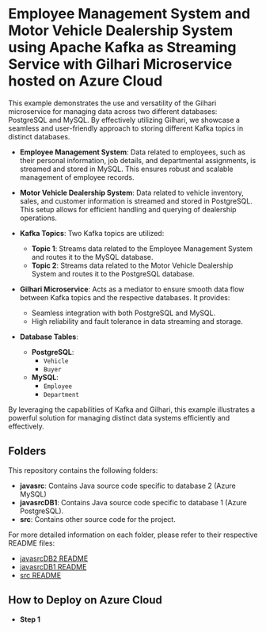 # Employee Management System and Motor Vehicle Dealership System using Apache Kafka as Streaming Service with Gilhari Microservice hosted on Azure Cloud 

This example demonstrates the use and versatility of the Gilhari microservice for managing data across two different databases: PostgreSQL and MySQL. By effectively utilizing Gilhari, we showcase a seamless and user-friendly approach to storing different Kafka topics in distinct databases.

- **Employee Management System**: Data related to employees, such as their personal information, job details, and departmental assignments, is streamed and stored in MySQL. This ensures robust and scalable management of employee records.

- **Motor Vehicle Dealership System**: Data related to vehicle inventory, sales, and customer information is streamed and stored in PostgreSQL. This setup allows for efficient handling and querying of dealership operations.

- **Kafka Topics**: Two Kafka topics are utilized:
  - **Topic 1**: Streams data related to the Employee Management System and routes it to the MySQL database.
  - **Topic 2**: Streams data related to the Motor Vehicle Dealership System and routes it to the PostgreSQL database.

- **Gilhari Microservice**: Acts as a mediator to ensure smooth data flow between Kafka topics and the respective databases. It provides:
  - Seamless integration with both PostgreSQL and MySQL.
  - High reliability and fault tolerance in data streaming and storage.

- **Database Tables**:
  - **PostgreSQL**:
    - `Vehicle`
    - `Buyer`
  - **MySQL**:
    - `Employee`
    - `Department`

By leveraging the capabilities of Kafka and Gilhari, this example illustrates a powerful solution for managing distinct data systems efficiently and effectively.

## Folders

This repository contains the following folders:

- **javasrc**: Contains Java source code specific to database 2     (Azure MySQL)
- **javasrcDB1**: Contains Java source code specific to database 1 (Azure PostgreSQL).
- **src**: Contains other source code for the project.

For more detailed information on each folder, please refer to their respective README files:

- [javasrcDB2 README](javasrcDB2/README.md)
- [javasrcDB1 README](javasrcDB1/README.md)
- [src README](src/README.md)

## How to Deploy on Azure Cloud
- **Step 1**







